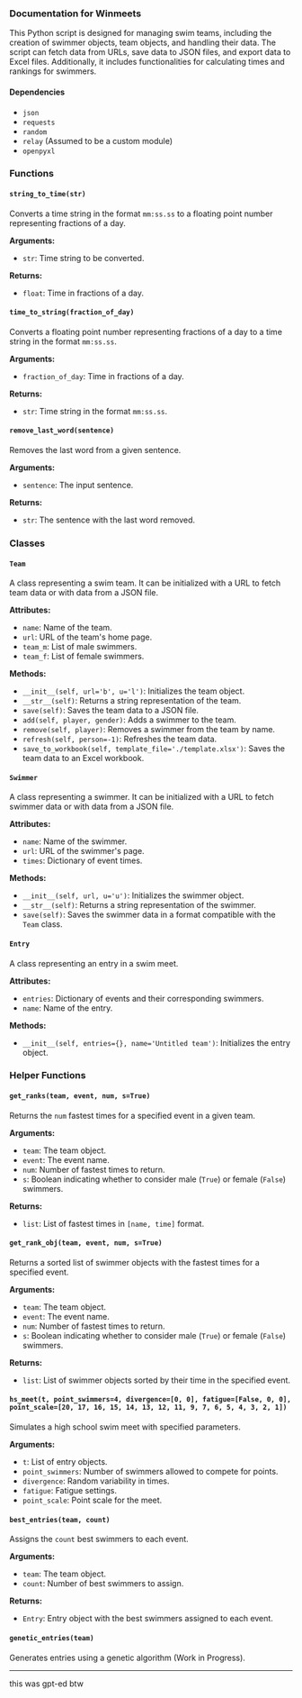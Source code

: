 

### Documentation for Winmeets

This Python script is designed for managing swim teams, including the creation of swimmer objects, team objects, and handling their data. The script can fetch data from URLs, save data to JSON files, and export data to Excel files. Additionally, it includes functionalities for calculating times and rankings for swimmers.

#### Dependencies
- `json`
- `requests`
- `random`
- `relay` (Assumed to be a custom module)
- `openpyxl`

### Functions

#### `string_to_time(str)`
Converts a time string in the format `mm:ss.ss` to a floating point number representing fractions of a day.

**Arguments:**
- `str`: Time string to be converted.

**Returns:**
- `float`: Time in fractions of a day.

#### `time_to_string(fraction_of_day)`
Converts a floating point number representing fractions of a day to a time string in the format `mm:ss.ss`.

**Arguments:**
- `fraction_of_day`: Time in fractions of a day.

**Returns:**
- `str`: Time string in the format `mm:ss.ss`.

#### `remove_last_word(sentence)`
Removes the last word from a given sentence.

**Arguments:**
- `sentence`: The input sentence.

**Returns:**
- `str`: The sentence with the last word removed.

### Classes

#### `Team`
A class representing a swim team. It can be initialized with a URL to fetch team data or with data from a JSON file.

**Attributes:**
- `name`: Name of the team.
- `url`: URL of the team's home page.
- `team_m`: List of male swimmers.
- `team_f`: List of female swimmers.

**Methods:**
- `__init__(self, url='b', u='l')`: Initializes the team object.
- `__str__(self)`: Returns a string representation of the team.
- `save(self)`: Saves the team data to a JSON file.
- `add(self, player, gender)`: Adds a swimmer to the team.
- `remove(self, player)`: Removes a swimmer from the team by name.
- `refresh(self, person=-1)`: Refreshes the team data.
- `save_to_workbook(self, template_file='./template.xlsx')`: Saves the team data to an Excel workbook.

#### `Swimmer`
A class representing a swimmer. It can be initialized with a URL to fetch swimmer data or with data from a JSON file.

**Attributes:**
- `name`: Name of the swimmer.
- `url`: URL of the swimmer's page.
- `times`: Dictionary of event times.

**Methods:**
- `__init__(self, url, u='u')`: Initializes the swimmer object.
- `__str__(self)`: Returns a string representation of the swimmer.
- `save(self)`: Saves the swimmer data in a format compatible with the `Team` class.

#### `Entry`
A class representing an entry in a swim meet.

**Attributes:**
- `entries`: Dictionary of events and their corresponding swimmers.
- `name`: Name of the entry.

**Methods:**
- `__init__(self, entries={}, name='Untitled team')`: Initializes the entry object.

### Helper Functions

#### `get_ranks(team, event, num, s=True)`
Returns the `num` fastest times for a specified event in a given team.

**Arguments:**
- `team`: The team object.
- `event`: The event name.
- `num`: Number of fastest times to return.
- `s`: Boolean indicating whether to consider male (`True`) or female (`False`) swimmers.

**Returns:**
- `list`: List of fastest times in `[name, time]` format.

#### `get_rank_obj(team, event, num, s=True)`
Returns a sorted list of swimmer objects with the fastest times for a specified event.

**Arguments:**
- `team`: The team object.
- `event`: The event name.
- `num`: Number of fastest times to return.
- `s`: Boolean indicating whether to consider male (`True`) or female (`False`) swimmers.

**Returns:**
- `list`: List of swimmer objects sorted by their time in the specified event.

#### `hs_meet(t, point_swimmers=4, divergence=[0, 0], fatigue=[False, 0, 0], point_scale=[20, 17, 16, 15, 14, 13, 12, 11, 9, 7, 6, 5, 4, 3, 2, 1])`
Simulates a high school swim meet with specified parameters.

**Arguments:**
- `t`: List of entry objects.
- `point_swimmers`: Number of swimmers allowed to compete for points.
- `divergence`: Random variability in times.
- `fatigue`: Fatigue settings.
- `point_scale`: Point scale for the meet.

#### `best_entries(team, count)`
Assigns the `count` best swimmers to each event.

**Arguments:**
- `team`: The team object.
- `count`: Number of best swimmers to assign.

**Returns:**
- `Entry`: Entry object with the best swimmers assigned to each event.

#### `genetic_entries(team)`
Generates entries using a genetic algorithm (Work in Progress).

---

this was gpt-ed btw